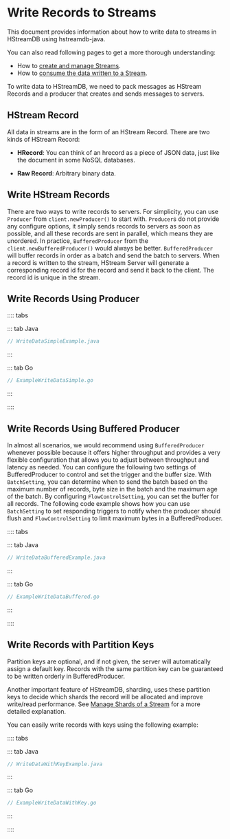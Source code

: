 # Write Records to Streams

This document provides information about how to write data to streams in
HStreamDB using hstreamdb-java.

You can also read following pages to get a more thorough understanding:

- How to [create and manage Streams](./stream.md).
- How to [consume the data written to a Stream](./read.md).

To write data to HStreamDB, we need to pack messages as HStream Records and a
producer that creates and sends messages to servers.

## HStream Record

All data in streams are in the form of an HStream Record. There are two kinds of
HStream Record:

- **HRecord**: You can think of an hrecord as a piece of JSON data, just like
  the document in some NoSQL databases.

- **Raw Record**: Arbitrary binary data.

## Write HStream Records

There are two ways to write records to servers. For simplicity, you can use
`Producer` from `client.newProducer()` to start with. `Producer`s do not provide
any configure options, it simply sends records to servers as soon as possible,
and all these records are sent in parallel, which means they are unordered. In
practice, `BufferedProducer` from the `client.newBufferedProducer()` would
always be better. `BufferedProducer` will buffer records in order as a batch and
send the batch to servers. When a record is written to the stream, HStream
Server will generate a corresponding record id for the record and send it back
to the client. The record id is unique in the stream.

## Write Records Using Producer

:::: tabs

::: tab Java

```java
// WriteDataSimpleExample.java
```

:::

::: tab Go

```go
// ExampleWriteDataSimple.go
```

:::

::::

## Write Records Using Buffered Producer

In almost all scenarios, we would recommend using `BufferedProducer` whenever
possible because it offers higher throughput and provides a very flexible
configuration that allows you to adjust between throughput and latency as
needed. You can configure the following two settings of BufferedProducer to
control and set the trigger and the buffer size. With `BatchSetting`, you can
determine when to send the batch based on the maximum number of records, byte
size in the batch and the maximum age of the batch. By configuring
`FlowControlSetting`, you can set the buffer for all records. The following code
example shows how you can use `BatchSetting` to set responding triggers to
notify when the producer should flush and `FlowControlSetting` to limit maximum
bytes in a BufferedProducer.

:::: tabs

::: tab Java

```java
// WriteDataBufferedExample.java
```

:::

::: tab Go

```go
// ExampleWriteDataBuffered.go
```

:::

::::

## Write Records with Partition Keys

Partition keys are optional, and if not given, the server will automatically
assign a default key. Records with the same partition key can be guaranteed to
be written orderly in BufferedProducer.

Another important feature of HStreamDB, sharding, uses these partition keys to
decide which shards the record will be allocated and improve write/read
performance. See [Manage Shards of a Stream](./shards.md) for a more detailed
explanation.

You can easily write records with keys using the following example:

:::: tabs

::: tab Java

```java
// WriteDataWithKeyExample.java
```

:::

::: tab Go

```go
// ExampleWriteDataWithKey.go
```

:::

::::

